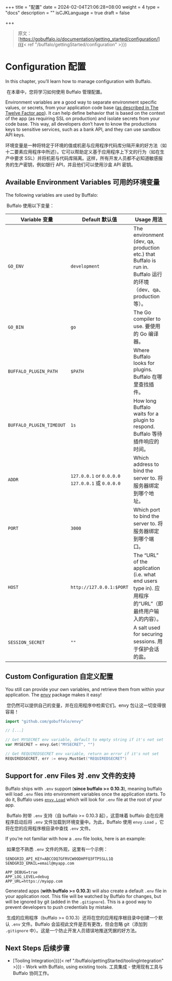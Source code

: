 +++
title = "配置"
date = 2024-02-04T21:06:28+08:00
weight = 4
type = "docs"
description = ""
isCJKLanguage = true
draft = false

+++

> 原文：[https://gobuffalo.io/documentation/getting_started/configuration/]({{< ref "/buffalo/gettingStarted/configuration" >}})

# Configuration 配置 

In this chapter, you’ll learn how to manage configuration with Buffalo.

​	在本章中，您将学习如何使用 Buffalo 管理配置。

Environment variables are a good way to separate environment specific values, or secrets, from your application code base ([as described in The Twelve Factor app](https://12factor.net/config)). It can help define behavior that is based on the context of the app (as requiring SSL on production) and isolate secrets from your code base. This way, all developers don’t have to know the productions keys to sensitive services, such as a bank API, and they can use sandbox API keys.

​	环境变量是一种将特定于环境的值或机密与应用程序代码库分隔开来的好方法（如十二要素应用程序中所述）。它可以帮助定义基于应用程序上下文的行为（如在生产中要求 SSL）并将机密与代码库隔离。这样，所有开发人员都不必知道敏感服务的生产密钥，例如银行 API，并且他们可以使用沙盒 API 密钥。

## Available Environment Variables 可用的环境变量 

The following variables are used by Buffalo:

​	Buffalo 使用以下变量：

| Variable 变量            | Default 默认值                                    | Usage 用法                                                   |
| ------------------------ | ------------------------------------------------- | ------------------------------------------------------------ |
| `GO_ENV`                 | `development`                                     | The environment (dev, qa, production etc.) that Buffalo is run in. Buffalo 运行的环境（dev、qa、production 等）。 |
| `GO_BIN`                 | `go`                                              | The Go compiler to use. 要使用的 Go 编译器。                 |
| `BUFFALO_PLUGIN_PATH`    | `$PATH`                                           | Where Buffalo looks for plugins. Buffalo 在哪里查找插件。    |
| `BUFFALO_PLUGIN_TIMEOUT` | `1s`                                              | How long Buffalo waits for a plugin to respond. Buffalo 等待插件响应的时间。 |
| `ADDR`                   | `127.0.0.1` or `0.0.0.0` `127.0.0.1` 或 `0.0.0.0` | Which address to bind the server to. 将服务器绑定到哪个地址。 |
| `PORT`                   | `3000`                                            | Which port to bind the server to. 将服务器绑定到哪个端口。   |
| `HOST`                   | `http://127.0.0.1:$PORT`                          | The “URL” of the application (i.e. what end users type in). 应用程序的“URL”（即最终用户输入的内容）。 |
| `SESSION_SECRET`         | `""`                                              | A salt used for securing sessions. 用于保护会话的盐。        |

## Custom Configuration 自定义配置 

You still can provide your own variables, and retrieve them from within your application. The [envy](https://github.com/gobuffalo/envy) package makes it easy!

​	您仍然可以提供自己的变量，并在应用程序中检索它们。envy 包让这一切变得很容易！

```go
import "github.com/gobuffalo/envy"

// [...]

// Get MYSECRET env variable, default to empty string if it's not set
var MYSECRET = envy.Get("MYSECRET", "")

// Get REQUIREDSECRET env variable, return an error if it's not set
REQUIREDSECRET, err := envy.MustGet("REQUIREDSECRET")
```

## Support for .env Files 对 .env 文件的支持 

Buffalo ships with `.env` support (**since buffalo >= 0.10.3**), meaning buffalo will load `.env` files into environment variables once the application starts. To do it, Buffalo uses [`envy.Load`](https://github.com/gobuffalo/envy/blob/e613c80275b86293880eddeb27417c9a7c670ff3/envy.go#L53) which will look for `.env` file at the root of your app.

​	Buffalo 附带 `.env` 支持（自 buffalo >= 0.10.3 起），这意味着 buffalo 会在应用程序启动后将 `.env` 文件加载到环境变量中。为此，Buffalo 使用 `envy.Load` ，它将在您的应用程序根目录中查找 `.env` 文件。

If you’re not familiar with how a `.env` file looks, here is an example:

​	如果您不熟悉 `.env` 文件的外观，这里有一个示例：

```text
SENDGRID_API_KEY=ABCCOQ7GFRVCW0ODHPFQ3FTP5SLL1Q
SENDGRID_EMAIL=email@myapp.com

APP_DEBUG=true
APP_LOG_LEVEL=debug
APP_URL=https://myapp.com
```

Generated apps (**with buffalo >= 0.10.3**) will also create a default `.env` file in your application root. This file will be watched by Buffalo for changes, but will be ignored by git (added in the `.gitignore`). This is a good way to prevent developers to push credentials by mistake.

​	生成的应用程序（buffalo >= 0.10.3）还将在您的应用程序根目录中创建一个默认 `.env` 文件。Buffalo 会监视此文件是否有更改，但会忽略 git（添加到 `.gitignore` 中）。这是一个防止开发人员错误地推送凭据的好方法。

## Next Steps 后续步骤 

- [Tooling Integration]({{< ref "/buffalo/gettingStarted/toolingIntegration" >}}) - Work with Buffalo, using existing tools.
  工具集成 - 使用现有工具与 Buffalo 协同工作。

